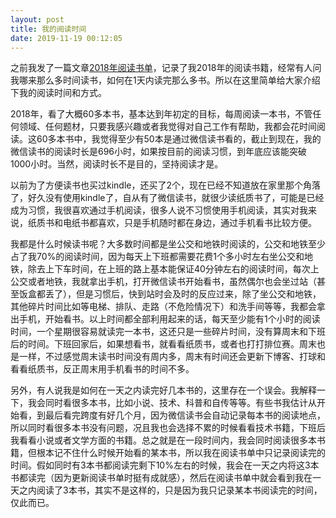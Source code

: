 ```yaml
---
layout: post
title: 我的阅读时间
date: 2019-11-19 00:12:05
---
```


之前我发了一篇文章[2018年阅读书单](http://reborncodinglife.com/2018/12/28/read-books-2018/)，记录了我2018年的阅读书籍，经常有人问我哪来那么多时间读书，如何在1天内读完那么多书。所以在这里简单给大家介绍下我的阅读时间和方式。

2018年，看了大概60多本书，基本达到年初定的目标，每周阅读一本书，不管任何领域、任何题材，只要我感兴趣或者我觉得对自己工作有帮助，我都会花时间阅读。这60多本书中，我觉得至少有50本是通过微信读书看的，截止到现在，我的微信读书的阅读时长是696小时，如果按目前的阅读习惯，到年底应该能突破1000小时。当然，阅读时长不是目的，坚持阅读才是。

以前为了方便读书也买过kindle，还买了2个，现在已经不知道放在家里那个角落了，好久没有使用kindle了，自从有了微信读书，就很少读纸质书了，可能是已经成为习惯，我很喜欢通过手机阅读，很多人说不习惯使用手机阅读，其实对我来说，纸质书和电纸书都喜欢，只是手机随时都在身边，通过手机看书比较方便。

我都是什么时候读书呢？大多数时间都是坐公交和地铁时阅读的，公交和地铁至少占了我70%的阅读时间，因为每天上下班都需要花费1个多小时左右坐公交和地铁，除去上下车时间，在上班的路上基本能保证40分钟左右的阅读时间，每次上公交或者地铁，我就拿出手机，打开微信读书开始看书，虽然偶尔也会坐过站（甚至饭盒都丢了），但是习惯后，快到站时会及时的反应过来，除了坐公交和地铁，其他碎片时间比如等电梯、排队、走路（不危险情况下）和洗手间等等，我都会拿出手机，开始看书。以上时间都全部利用起来的话，每天至少能有1个小时的阅读时间，一个星期很容易就读完一本书，这还只是一些碎片时间，没有算周末和下班后的时间。下班回家后，如果想看书，就看看纸质书，或者也打打排位赛。周末也是一样，不过感觉周末读书时间没有周内多，周末有时间还会更新下博客、打球和看看纸质书，反正周末用手机看书的时间不多。

另外，有人说我是如何在一天之内读完好几本书的，这里存在一个误会。我解释一下，我会同时看很多本书，比如小说、技术、科普和自传等等。有些书我估计从开始看，到最后看完跨度有好几个月，因为微信读书会自动记录每本书的阅读地点，所以同时看很多本书没有问题，况且我也会选择不累的时候看看技术书籍，下班后我看看小说或者文学方面的书籍。总之就是在一段时间内，我会同时阅读很多本书籍，但根本记不住什么时候开始看的某本书，所以我在阅读书单中只记录阅读完的时间。假如同时有3本书都阅读完剩下10%左右的时候，我会在一天之内将这3本书都读完（因为更新阅读书单时挺有成就感），然后在阅读书单中就会看到我在一天之内阅读了3本书，其实不是这样的，只是因为我只记录某本书阅读完的时间，仅此而已。
